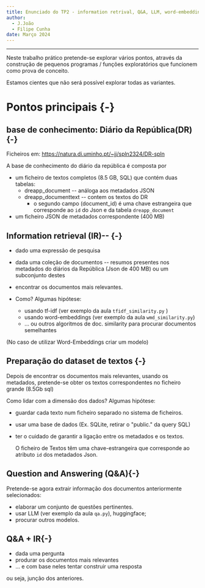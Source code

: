 ```yaml
---
title: Enunciado do TP2 - information retrival, Q&A, LLM, word-embeddings
author: 
  - J.João
  - Filipe Cunha
date: Março 2024
---
```



--------

Neste trabalho prático pretende-se explorar vários pontos, através
da construção de pequenos programas / funções exploratórios que 
funcionem como prova de conceito.

Estamos cientes que não será possível explorar todas as variantes.


# Pontos principais {-}

## base de conhecimento: Diário da República(DR) {-}

Ficheiros em: 
   https://natura.di.uminho.pt/~jj/spln2324/DR-spln

A base de conhecimento do diário da república é composta por

 - um ficheiro de textos completos (8.5 GB, SQL) que contém duas tabelas:
   - dreapp_document  -- análoga aos metadados JSON
   - dreapp_documenttext -- contem os textos do DR
     - o segundo campo (document_id) é uma chave estrangeira que 
       corresponde ao `id` do Json e da tabela `dreapp_document`
 - um ficheiro JSON de metadados correspondente (400 MB) 

## Information retrieval (IR)-- {-}

  - dado uma expressão de pesquisa
  - dada uma coleção de documentos -- resumos presentes
    nos metadados do diários da República (Json de 400 MB) 
    ou um subconjunto destes
  - encontrar os documentos mais relevantes.

- Como? Algumas hipótese:
  - usando tf-idf  (ver exemplo da aula `tfidf_similarity.py` ) 
  - usando word-embeddings (ver exemplo da aula  `wmd_similarity.py`)
  - ... ou outros algoritmos de doc. similarity para
    procurar documentos semelhantes 

(No caso de utilizar Word-Embeddings criar um modelo)

## Preparação do dataset de textos {-}

Depois de encontrar os documentos mais relevantes, usando os metadados, 
pretende-se obter os textos correspondentes no ficheiro grande (8.5Gb sql)

Como lidar com a dimensão dos dados? Algumas hipótese:

- guardar cada texto num ficheiro separado no sistema de ficheiros.
- usar uma base de dados (Ex. SQLite, retirar o "public." da query SQL)
- ter o cuidado de garantir a ligação entre os metadados e os textos.
  
  O ficheiro de Textos têm uma chave-estrangeira que corresponde ao atributo
  `id` dos metadados Json.


## Question and Answering (Q&A){-}

Pretende-se agora extrair informação dos documentos
anteriormente selecionados:

  - elaborar um conjunto de questões pertinentes.
  - usar LLM (ver exemplo da aula `qa.py`), huggingface;
  - procurar outros modelos.

## Q&A + IR{-}

  - dada uma pergunta
  - produrar os documentos mais relevantes
  - ... e com base neles tentar construir uma resposta

ou seja, junção dos anteriores.

